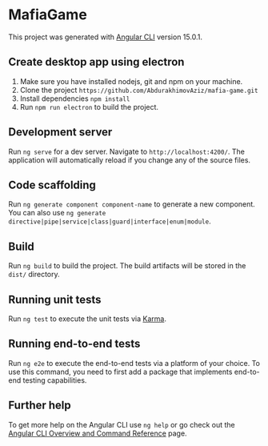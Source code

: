 # MafiaGame

This project was generated with [Angular CLI](https://github.com/angular/angular-cli) version 15.0.1.

## Create desktop app using electron

1. Make sure you have installed nodejs, git and npm on your machine.
2. Clone the project `https://github.com/AbdurakhimovAziz/mafia-game.git`
3. Install dependencies `npm install`
4. Run `npm run electron` to build the project.

## Development server

Run `ng serve` for a dev server. Navigate to `http://localhost:4200/`. The application will automatically reload if you
change any of the source files.

## Code scaffolding

Run `ng generate component component-name` to generate a new component. You can also
use `ng generate directive|pipe|service|class|guard|interface|enum|module`.

## Build

Run `ng build` to build the project. The build artifacts will be stored in the `dist/` directory.

## Running unit tests

Run `ng test` to execute the unit tests via [Karma](https://karma-runner.github.io).

## Running end-to-end tests

Run `ng e2e` to execute the end-to-end tests via a platform of your choice. To use this command, you need to first add a
package that implements end-to-end testing capabilities.

## Further help

To get more help on the Angular CLI use `ng help` or go check out
the [Angular CLI Overview and Command Reference](https://angular.io/cli) page.
